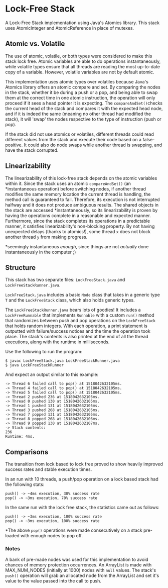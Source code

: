 # Lock-Free Stack

A Lock-Free Stack implementation using Java's Atomics library. This stack uses
AtomicInteger and AtomicReference in place of mutexes.

## Atomic vs. Volatile
The use of atomic, volatile, or both types were considered to make this stack lock free. Atomic variables are able to do operations instantaneously, while volatile types ensure that all threads are reading the most up-to-date copy of a variable. However, volatile variables are not by default atomic.

This implementation uses atomic types over volatiles because Java's Atomics library offers an atomic compare and set. By comparing the nodes in the stack, whether it be during a push or a pop, and being able to swap them at the correct time in one atomic instruction, the operation will only proceed if it sees a head pointer it is expecting. The `compareAndSet()`checks the current head of the stack and compares it with the expected head node, and if it is indeed the same (meaning no other thread had modified the stack), it will 'swap' the nodes respective to the type of instruction (push or pop).

If the stack did not use atomics or volatiles, different threads could read different values from the stack and execute their code based on a false-positive. It could also do node swaps while another thread is swapping, and have the stack corrupted.

## Linearizability
The linearizability of this lock-free stack depends on the atomic variables within it. Since the stack uses an atomic `compareAndSet()` (an \*instantaneous operation) before switching nodes, if another thread modifies the same memory location the current thread is handling, the method call is guaranteed to fail. Therefore, its execution is not interrupted halfway and it does not produce ambiguous results. The shared objects in the stack are accessed \*instantaneously, so its linearizability is proven by having the operations complete in a reasonable and expected manner. Furthermore, since the stack completes its operations in a predictable manner, it satisfies linearizability's non-blocking property. By not having unexpected delays (thanks to atomics!), some thread `x` does not block another thread `y` from making progress.

\*seemingly instantaneous *enough*, since things are not *actually* done instantaneously in the computer ;)

## Structure

This stack has two separate files: `LockFreeStack.java` and `LockFreeStackRunner.java`.

`LockFreeStack.java` includes a basic `Node` class that takes in a generic type `T` and
the `LockFreeStack` class, which also holds generic types.

The `LockFreeStackRunner.java` bears lots of goodies! It includes a `LockFreeRunnable` that implements `Runnable` with a custom `run()` method that randomizes between push and pop operations on the `LockFreeStack` that holds random integers. With each operation, a print statement is outputted with failure/success notices and the time the operation took place.
The stack's contents is also printed at the end of all the thread executions, along with
the runtime in milliseconds.

Use the following to run the program:
```
$ javac LockFreeStack.java LockFreeStackRunner.java
$ java LockFreeStackRunner
```
And expect an output similar to this example:
```
-> Thread 6 failed call to pop() at 1518042632105ms.
-> Thread 4 failed call to pop() at 1518042632105ms.
-> Thread 5 failed call to pop() at 1518042632105ms.
-> Thread 2 pushed 236 at 1518042632105ms.
-> Thread 0 pushed 130 at 1518042632105ms.
-> Thread 1 pushed 131 at 1518042632105ms.
-> Thread 3 pushed 268 at 1518042632105ms.
-> Thread 7 popped 131 at 1518042632105ms.
-> Thread 8 popped 268 at 1518042632106ms.
-> Thread 9 popped 130 at 1518042632107ms.
-> Stack contents:
236
Runtime: 4ms.
```
## Comparisons
The transition from lock based to lock free proved to show heavily improved success rates and stable execution times.

In an run with 10 threads, a push/pop operation on a lock based stack had the following stats:
```
push() -> ~4ms execution, 30% success rate
pop() -> ~3ms execution, 70% success rate
```

In the same run with the lock free stack, the statistics came out as follows:
```
push() -> ~3ms execution, 100% success rate
pop() -> ~3ms execution, 100% success rate
```

\*The above `pop()` operations were made consecutively on a stack pre-loaded with
enough nodes to pop off.

### Notes
A bank of pre-made nodes was used for this implementation to avoid chances of memory
protection occurrences. An ArrayList is made with MAX_NUM_NODES (initially at 1000) nodes with `null` values. The stack's `push()` operation will grab an allocated
node from the ArrayList and set it's value to the value passed into the call to push.
